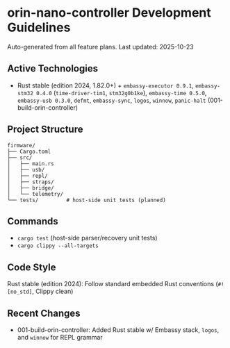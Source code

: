 # orin-nano-controller Development Guidelines

Auto-generated from all feature plans. Last updated: 2025-10-23

## Active Technologies
- Rust stable (edition 2024, 1.82.0+) + `embassy-executor 0.9.1`, `embassy-stm32 0.4.0` (`time-driver-tim1`, `stm32g0b1ke`), `embassy-time 0.5.0`, `embassy-usb 0.3.0`, `defmt`, `embassy-sync`, `logos`, `winnow`, `panic-halt` (001-build-orin-controller)

## Project Structure

```text
firmware/
├── Cargo.toml
├── src/
│   ├── main.rs
│   ├── usb/
│   ├── repl/
│   ├── straps/
│   ├── bridge/
│   └── telemetry/
└── tests/         # host-side unit tests (planned)
```

## Commands

- `cargo test` (host-side parser/recovery unit tests)
- `cargo clippy --all-targets`

## Code Style

Rust stable (edition 2024): Follow standard embedded Rust conventions (`#![no_std]`, Clippy clean)

## Recent Changes
- 001-build-orin-controller: Added Rust stable w/ Embassy stack, `logos`, and `winnow` for REPL grammar

<!-- MANUAL ADDITIONS START -->
<!-- MANUAL ADDITIONS END -->
